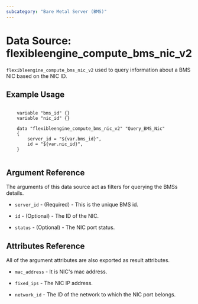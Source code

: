 ```yaml
---
subcategory: "Bare Metal Server (BMS)"
---
```


# Data Source: flexibleengine_compute_bms_nic_v2

`flexibleengine_compute_bms_nic_v2` used to query information about a BMS NIC based on the NIC ID.


## Example Usage

```hcl
    
    variable "bms_id" {}
    variable "nic_id" {}

    data "flexibleengine_compute_bms_nic_v2" "Query_BMS_Nic" 
    {
        server_id = "${var.bms_id}",
        id = "${var.nic_id}",
    }
       
```

## Argument Reference

The arguments of this data source act as filters for querying the BMSs details.

* `server_id` - (Required) - This is the unique BMS id.

* `id` - (Optional) - The ID of the NIC.

* `status` - (Optional) - The NIC port status.

## Attributes Reference

All of the argument attributes are also exported as result attributes. 

* `mac_address` - It is NIC's mac address.

* `fixed_ips` - The NIC IP address.

* `network_id` - The ID of the network to which the NIC port belongs.

